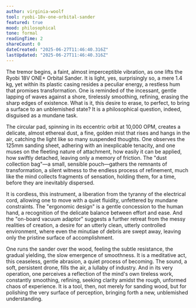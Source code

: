 ```yaml
---
author: virginia-woolf
tool: ryobi-18v-one-orbital-sander
featured: true
mood: philosophical
tone: formal
readingTime: 2
shareCount: 0
dateCreated: "2025-06-27T11:46:40.316Z"
lastUpdated: "2025-06-27T11:46:40.316Z"
---
```


The tremor begins, a faint, almost imperceptible vibration, as one lifts the Ryobi 18V ONE+ Orbital Sander. It is light, yes, surprisingly so, a mere 1.4 kg, yet within its plastic casing resides a peculiar energy, a restless hum that promises transformation. One is reminded of the incessant, gentle lapping of waves against a shore, tirelessly smoothing, refining, erasing the sharp edges of existence. What is it, this desire to erase, to perfect, to bring a surface to an unblemished state? It is a philosophical question, indeed, disguised as a mundane task.

The circular pad, spinning in its eccentric orbit at 10,000 OPM, creates a delicate, almost ethereal dust, a fine, golden mist that rises and hangs in the air, catching the light like so many suspended thoughts. One observes the 125mm sanding sheet, adhering with an inexplicable tenacity, and one muses on the fleeting nature of attachment, how easily it can be applied, how swiftly detached, leaving only a memory of friction. The "dust collection bag"—a small, sensible pouch—gathers the remnants of transformation, a silent witness to the endless process of refinement, much like the mind collects fragments of sensation, holding them, for a time, before they are inevitably dispersed.

It is cordless, this instrument, a liberation from the tyranny of the electrical cord, allowing one to move with a quiet fluidity, unfettered by mundane constraints. The "ergonomic design" is a gentle concession to the human hand, a recognition of the delicate balance between effort and ease. And the "on-board vacuum adaptor" suggests a further retreat from the messy realities of creation, a desire for an utterly clean, utterly controlled environment, where even the minutiae of debris are swept away, leaving only the pristine surface of accomplishment.

One runs the sander over the wood, feeling the subtle resistance, the gradual yielding, the slow emergence of smoothness. It is a meditative act, this ceaseless, gentle abrasion, a quiet process of becoming. The sound, a soft, persistent drone, fills the air, a lullaby of industry. And in its very operation, one perceives a reflection of the mind's own tireless work, constantly smoothing, refining, seeking clarity amidst the rough, unformed chaos of experience. It is a tool, then, not merely for sanding wood, but for polishing the very surface of perception, bringing forth a new, unblemished understanding.
